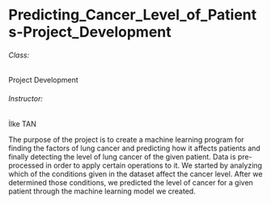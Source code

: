 # Predicting_Cancer_Level_of_Patients-Project_Development
###### Class:
Project Development
###### Instructor:
İlke TAN

The purpose of the project is to create a machine learning program for finding the factors of lung cancer and predicting how it affects patients and finally detecting the level of lung cancer of the given patient. Data is pre-processed in order to apply certain operations to it. We started by analyzing which of the conditions given in the dataset affect the cancer level. After we determined those conditions, we predicted the level of cancer for a given patient through the machine learning model we created. 
